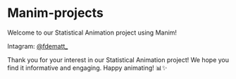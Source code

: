 # Manim-projects

Welcome to our Statistical Animation project using Manim!

Intagram: [@fdematt_](https://www.instagram.com/fdematt_/)

Thank you for your interest in our Statistical Animation project! We hope you find it informative and engaging. Happy animating! 📊✨
